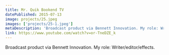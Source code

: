 ```yaml
---
title: Mr. Quik Bookend TV
datePublished: 2015-07-13
image: projects/25.jpeg
images: ['projects/25-1.jpeg']
metaDescription: 'Broadcast product via Bennett Innovation. My role: Writer/editor/effects.'
link: https://www.youtube.com/watch?v=or-TneDZE_k
---
```


Broadcast product via Bennett Innovation. My role: Writer/editor/effects.
